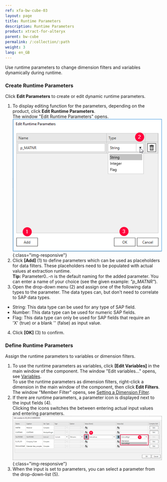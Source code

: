 ```yaml
---
ref: xfa-bw-cube-03
layout: page
title: Runtime Parameters
description: Runtime Parameters
product: xtract-for-alteryx
parent: bw-cube
permalink: /:collection/:path
weight: 3
lang: en_GB
---
```

Use runtime parameters to change dimension filters and variables dynamically during runtime.<br>

### Create Runtime Parameters 

Click **Edit Parameters** to create or edit dynamic runtime parameters.

1. To display editing function for the parameters, depending on the product, click **Edit Runtime Parameters**. <br/>
The window "Edit Runtime Parameters" opens.<br> 
![Add parameters](/img/content/odp/odp-settings-add-parameters.png){:class="img-responsive"}<br> 
2. Click **[Add]** (1) to define parameters which can be used as placeholders for data filters. These placeholders need to be populated with actual values at extraction runtime.<br>
**Tip:** Parameter0..-n is the default naming for the added parameter. You can enter a name of your choice (see the given example: *"p_MATNR"*).
3. Open the drop-down menu (2) and assign one of the following data types to the parameter. The data types can, but don't need to correlate to SAP data types. 
- String: This data type can be used for any type of SAP field.
- Number: This data type can be used for numeric SAP fields.
- Flag: This data type can only be used for SAP fields that require an 'X'&nbsp;(true) or a blank ''&nbsp;(false) as input value.<br>
4. Click **[OK]** (3) to confirm.

### Define Runtime Parameters

Assign the runtime parameters to variables or dimension filters.

1. To use the runtime parameters as variables, click **[Edit Variables]** in the main window of the component. The window "Edit variables..." opens, see [Variables](./bw-cube-variables).<br> 
To use the runtime parameters as dimension filters, right-click a dimension in the main window of the component, then click **Edit Filters**. The window "Member Filter" opens, see [Setting a Dimension Filter](./using-bw-cube-component#setting-a-dimension-filter).<br> 
2. If there are runtime parameters, a parameter icon is displayed next to the input fields (4). <br>
Clicking the icons switches the between entering actual input values and entering parameters.<br>
![Selection With Parameters](/img/content/bwcube-parameters.png){:class="img-responsive"}
3. When the input is set to parameters, you can select a parameter from the drop-down-list (5).

